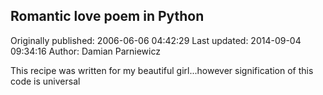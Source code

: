 ## Romantic love poem in Python 
Originally published: 2006-06-06 04:42:29 
Last updated: 2014-09-04 09:34:16 
Author: Damian Parniewicz 
 
This recipe was written for my beautiful girl...however signification of this code is universal